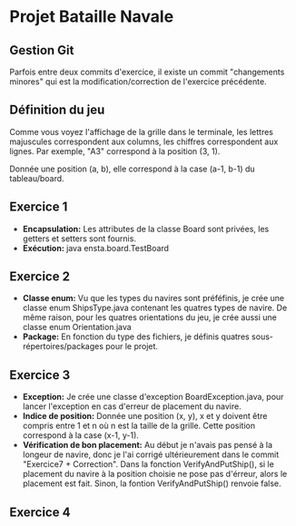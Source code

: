 # Projet Bataille Navale

## Gestion Git

Parfois entre deux commits d'exercice, il existe un commit "changements minores" qui est la modification/correction de l'exercice précédente.

## Définition du jeu

Comme vous voyez l'affichage de la grille dans le terminale, les lettres majuscules correspondent aux columns, les chiffres correspondent aux lignes. Par exemple, "A3" correspond à la position (3, 1).

Donnée une position (a, b), elle correspond à la case (a-1, b-1) du tableau/board.

## Exercice 1

* **Encapsulation:** Les attributes de la classe Board sont privées, les getters et setters sont fournis.
* **Exécution:** java ensta.board.TestBoard


## Exercice 2

* **Classe enum:** Vu que les types du navires sont préféfinis, je crée une classe enum ShipsType.java contenant les quatres types de navire. De même raison, pour les quatres orientations du jeu, je crée aussi une classe enum Orientation.java
* **Package:** En fonction du type des fichiers, je définis quatres sous-répertoires/packages pour le projet.


## Exercice 3

* **Exception:** Je crée une classe d'exception BoardException.java, pour lancer l'exception en cas d'erreur de placement du navire.
* **Indice de position:** Donnée une position (x, y), x et y doivent être compris entre 1 et n où n est la taille de la grille. Cette position correspond à la case (x-1, y-1).
* **Vérification de bon placement:** Au début je n'avais pas pensé à la longeur de navire, donc je l'ai corrigé ultérieurement dans le commit "Exercice7 + Correction". Dans la fonction VerifyAndPutShip(), si le placement du navire à la position choisie ne pose pas d'érreur, alors le placement est fait. Sinon, la fontion VerifyAndPutShip() renvoie false.


## Exercice 4




